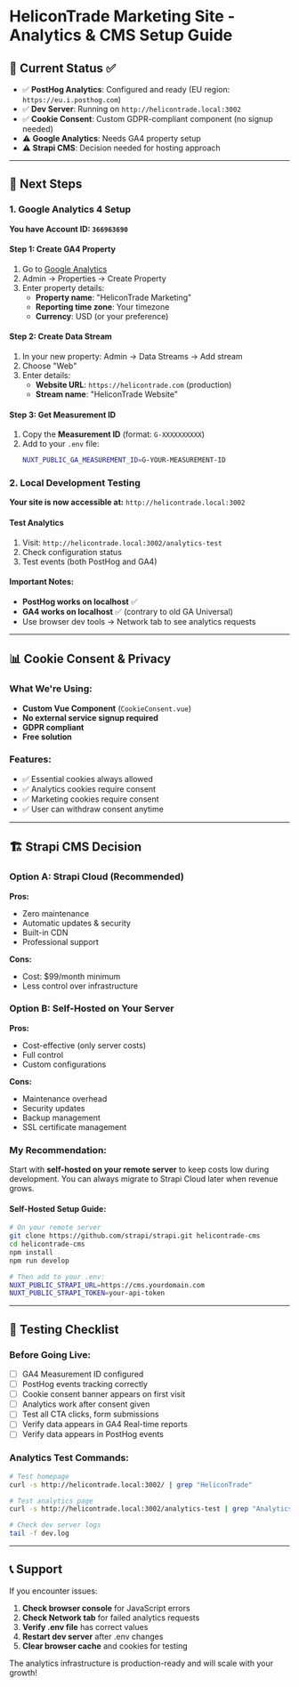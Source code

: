 # HeliconTrade Marketing Site - Analytics & CMS Setup Guide

## 🎯 Current Status ✅

- ✅ **PostHog Analytics**: Configured and ready (EU region: `https://eu.i.posthog.com`)
- ✅ **Dev Server**: Running on `http://helicontrade.local:3002`
- ✅ **Cookie Consent**: Custom GDPR-compliant component (no signup needed)
- ⚠️  **Google Analytics**: Needs GA4 property setup
- ⚠️  **Strapi CMS**: Decision needed for hosting approach

---

## 🔧 Next Steps

### 1. Google Analytics 4 Setup

**You have Account ID: `366963690`**

#### Step 1: Create GA4 Property
1. Go to [Google Analytics](https://analytics.google.com)
2. Admin → Properties → Create Property
3. Enter property details:
   - **Property name**: "HeliconTrade Marketing"
   - **Reporting time zone**: Your timezone
   - **Currency**: USD (or your preference)

#### Step 2: Create Data Stream
1. In your new property: Admin → Data Streams → Add stream
2. Choose "Web"
3. Enter details:
   - **Website URL**: `https://helicontrade.com` (production)
   - **Stream name**: "HeliconTrade Website"

#### Step 3: Get Measurement ID
1. Copy the **Measurement ID** (format: `G-XXXXXXXXXX`)
2. Add to your `.env` file:
   ```bash
   NUXT_PUBLIC_GA_MEASUREMENT_ID=G-YOUR-MEASUREMENT-ID
   ```

### 2. Local Development Testing

**Your site is now accessible at:** `http://helicontrade.local:3002`

#### Test Analytics
1. Visit: `http://helicontrade.local:3002/analytics-test`
2. Check configuration status
3. Test events (both PostHog and GA4)

#### Important Notes:
- **PostHog works on localhost** ✅
- **GA4 works on localhost** ✅ (contrary to old GA Universal)
- Use browser dev tools → Network tab to see analytics requests

---

## 📊 Cookie Consent & Privacy

### What We're Using:
- **Custom Vue Component** (`CookieConsent.vue`)
- **No external service signup required**
- **GDPR compliant**
- **Free solution**

### Features:
- ✅ Essential cookies always allowed
- ✅ Analytics cookies require consent
- ✅ Marketing cookies require consent
- ✅ User can withdraw consent anytime

---

## 🏗️ Strapi CMS Decision

### Option A: Strapi Cloud (Recommended)
**Pros:**
- Zero maintenance
- Automatic updates & security
- Built-in CDN
- Professional support

**Cons:**
- Cost: $99/month minimum
- Less control over infrastructure

### Option B: Self-Hosted on Your Server
**Pros:**
- Cost-effective (only server costs)
- Full control
- Custom configurations

**Cons:**
- Maintenance overhead
- Security updates
- Backup management
- SSL certificate management

### My Recommendation:
Start with **self-hosted on your remote server** to keep costs low during development. You can always migrate to Strapi Cloud later when revenue grows.

#### Self-Hosted Setup Guide:
```bash
# On your remote server
git clone https://github.com/strapi/strapi.git helicontrade-cms
cd helicontrade-cms
npm install
npm run develop

# Then add to your .env:
NUXT_PUBLIC_STRAPI_URL=https://cms.yourdomain.com
NUXT_PUBLIC_STRAPI_TOKEN=your-api-token
```

---

## 🧪 Testing Checklist

### Before Going Live:
- [ ] GA4 Measurement ID configured
- [ ] PostHog events tracking correctly
- [ ] Cookie consent banner appears on first visit
- [ ] Analytics work after consent given
- [ ] Test all CTA clicks, form submissions
- [ ] Verify data appears in GA4 Real-time reports
- [ ] Verify data appears in PostHog events

### Analytics Test Commands:
```bash
# Test homepage
curl -s http://helicontrade.local:3002/ | grep "HeliconTrade"

# Test analytics page
curl -s http://helicontrade.local:3002/analytics-test | grep "Analytics Test"

# Check dev server logs
tail -f dev.log
```

---

## 📞 Support

If you encounter issues:

1. **Check browser console** for JavaScript errors
2. **Check Network tab** for failed analytics requests
3. **Verify .env file** has correct values
4. **Restart dev server** after .env changes
5. **Clear browser cache** and cookies for testing

The analytics infrastructure is production-ready and will scale with your growth!

